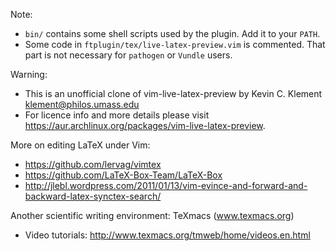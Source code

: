 Note: 
- `bin/` contains some shell scripts used by the plugin. Add it to your `PATH`.
- Some code in `ftplugin/tex/live-latex-preview.vim` is commented. That part is not necessary for `pathogen` or `Vundle` users.

Warning:
- This is an unofficial clone of vim-live-latex-preview by Kevin C. Klement <klement@philos.umass.edu>
- For licence info and more details please visit https://aur.archlinux.org/packages/vim-live-latex-preview.

More on editing LaTeX under Vim:
- https://github.com/lervag/vimtex
- https://github.com/LaTeX-Box-Team/LaTeX-Box
- http://jlebl.wordpress.com/2011/01/13/vim-evince-and-forward-and-backward-latex-synctex-search/

Another scientific writing environment: TeXmacs (www.texmacs.org)
- Video tutorials: http://www.texmacs.org/tmweb/home/videos.en.html
